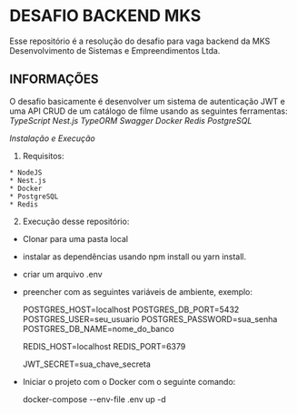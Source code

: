 # DESAFIO BACKEND MKS

Esse repositório é a resolução do desafio para vaga backend da MKS Desenvolvimento de Sistemas e Empreendimentos Ltda.

## INFORMAÇÕES

O desafio basicamente é desenvolver um sistema de autenticação JWT e uma API CRUD de um catálogo de filme usando as seguintes ferramentas:
  *TypeScript*
  *Nest.js*
  *TypeORM*
  *Swagger*
  *Docker*
  *Redis*
  *PostgreSQL*


*Instalação e Execução*

  1. Requisitos:

    * NodeJS
    * Nest.js
    * Docker
    * PostgreSQL
    * Redis

  2. Execução desse repositório:
  
  * Clonar para uma pasta local
  * instalar as dependências usando npm install ou yarn install.
  * criar um arquivo .env
  * preencher com as seguintes variáveis de ambiente, exemplo:

      POSTGRES_HOST=localhost
      POSTGRES_DB_PORT=5432
      POSTGRES_USER=seu_usuario
      POSTGRES_PASSWORD=sua_senha
      POSTGRES_DB_NAME=nome_do_banco

      REDIS_HOST=localhost
      REDIS_PORT=6379

      JWT_SECRET=sua_chave_secreta

  * Iniciar o projeto com o Docker com o seguinte comando:

      docker-compose --env-file .env  up -d
      
